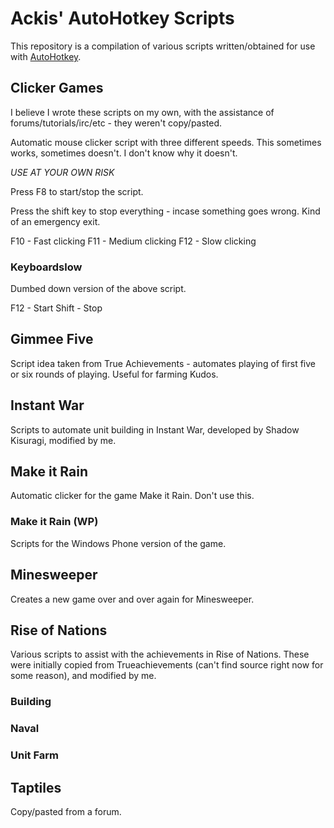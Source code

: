 # Ackis' AutoHotkey Scripts
This repository is a compilation of various scripts written/obtained for use with [AutoHotkey](https://www.autohotkey.com/).

## Clicker Games

I believe I wrote these scripts on my own, with the assistance of forums/tutorials/irc/etc  - they weren't copy/pasted.

Automatic mouse clicker script with three different speeds.  This sometimes works, sometimes doesn't.  I don't know why it doesn't.

*USE AT YOUR OWN RISK*

Press F8 to start/stop the script.

Press the shift key to stop everything - incase something goes wrong.  Kind of an emergency exit.

F10 - Fast clicking
F11 - Medium clicking
F12 - Slow clicking

### Keyboardslow

Dumbed down version of the above script.

F12 - Start
Shift - Stop

## Gimmee Five

Script idea taken from True Achievements - automates playing of first five or six rounds of playing. Useful for farming Kudos.

## Instant War

Scripts to automate unit building in Instant War, developed by Shadow Kisuragi, modified by me.

## Make it Rain

Automatic clicker for the game Make it Rain.  Don't use this.

### Make it Rain (WP)

Scripts for the Windows Phone version of the game.

## Minesweeper

Creates a new game over and over again for Minesweeper.

## Rise of Nations

Various scripts to assist with the achievements in Rise of Nations.  These were initially copied from Trueachievements (can't find source right now for some reason), and modified by me.

### Building

### Naval

### Unit Farm

## Taptiles

Copy/pasted from a forum.
